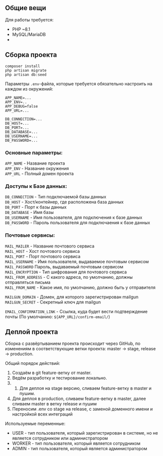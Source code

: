 ## Общие вещи

Для работы требуется:
- PHP ~8.1
- MySQL/MariaDB
-
## Сборка проекта

```
composer install
php artisan migrate
php artisan db:seed
```

Параметры `.env`-файла, которые требуется обязательно настроить на каждом из окружений:

```
APP_NAME=...
APP_ENV=..
APP_DEBUG=false
APP_URL=...

DB_CONNECTION=...
DB_HOST=...
DB_PORT=...
DB_DATABASE=...
DB_USERNAME=...
DB_PASSWORD=...
```
### Основные параметры:

`APP_NAME` - Название проекта\
`APP_ENV` - Название окружения\
`APP_URL` - Полный домен проекта

### Доступы к Базе данных:

`DB_CONNECTION` - Тип подключаемой базы данных\
`DB_HOST` - Хост/контейнер, где расположена база данных\
`DB_PORT` - Порт к базы данных\
`DB_DATABASE` - Имя базы\
`DB_USERNAME` - Имя пользователя, для подключения к базе данных\
`DB_PASSWORD` - Пароль пользователя для подключаения к базе данных

### Почтовые сервисы:

`MAIL_MAILER` - Название почтового сервиса\
`MAIL_HOST` - Хост почтового сервиса\
`MAIL_PORT` - Порт почтового сервиса\
`MAIL_USERNAME` - Имя пользователя, выдаваемое почтовым сервисом \
`MAIL_PASSWORD` Пароль, выдаваемый почтовым сервисом\
`MAIL_ENCRYPTION` - Тип шифрования для почтового сервиса \
`MAIL_FROM_ADDRESS` - С какого адреса, по умолчанию, должны отправляться письма\
`MAIL_FROM_NAME` - Какое имя, по умолчанию, должно быть у отправителя

`MAILGUN_DOMAIN` - Домен, для которого зарегистрирован mailgun\
`MAILGUN_SECRET` - Секретный ключ для mailgun

`EMAIL_CONFIRMATION_LINK` - Ссылка, куда будет вести подтверждение почты (По умолчанию: `${APP_URL}/confirm-email/`)

## Деплой проекта

Сборка с развёртыванием проекта происходит через GitHub, по изменениям в соответствующие ветки проекта: master → stage, release → production.

Общий порядок действий:
1. Создаём в git feature-ветку от master.
2. Ведём разработку и тестирование локально.
3. 1. Для деплоя на stage версию, сливаем feature-ветку в master и пушим.
2. Для деплоя в production, сливаем feature-ветку в master, далее сливаем master в ветку release и пушим
4. Переносим .env со stage на release, с заменой доменного имени и настройкой всех интеграций

Используемые переменные:
- USER - тип пользователя, который зарегистрирован в системе, но не является сотрудником или администратором
- WORKER - тип пользователя, который является сотрудником
- ADMIN - тип пользователя, который является администратором

